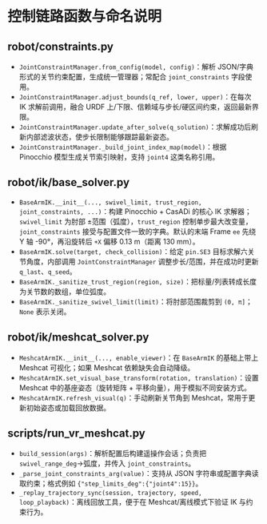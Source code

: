 # 控制链路函数与命名说明

## robot/constraints.py
- `JointConstraintManager.from_config(model, config)`：解析 JSON/字典形式的关节约束配置，生成统一管理器；常配合 `joint_constraints` 字段使用。
- `JointConstraintManager.adjust_bounds(q_ref, lower, upper)`：在每次 IK 求解前调用，融合 URDF 上/下限、信赖域与步长/硬区间约束，返回最新界限。
- `JointConstraintManager.update_after_solve(q_solution)`：求解成功后刷新内部滤波状态，使步长限制能够跟踪最新姿态。
- `JointConstraintManager._build_joint_index_map(model)`：根据 Pinocchio 模型生成关节索引映射，支持 `joint4` 这类名称引用。

## robot/ik/base_solver.py
- `BaseArmIK.__init__(..., swivel_limit, trust_region, joint_constraints, ...)`：构建 Pinocchio + CasADi 的核心 IK 求解器；`swivel_limit` 为肘部 ±范围（弧度），`trust_region` 控制单步最大改变量，`joint_constraints` 接受与配置文件一致的字典。默认的末端 Frame `ee` 先绕 Y 轴 -90°，再沿旋转后 `+X` 偏移 0.13 m（距离 130 mm）。
- `BaseArmIK.solve(target, check_collision)`：给定 `pin.SE3` 目标求解六关节角度，内部调用 `JointConstraintManager` 调整步长/范围，并在成功时更新 `q_last`、`q_seed`。
- `BaseArmIK._sanitize_trust_region(region, size)`：把标量/列表转成长度为关节数的数组，单位弧度。
- `BaseArmIK._sanitize_swivel_limit(limit)`：将肘部范围裁剪到 `(0, π]`；`None` 表示关闭。

## robot/ik/meshcat_solver.py
- `MeshcatArmIK.__init__(..., enable_viewer)`：在 `BaseArmIK` 的基础上带上 Meshcat 可视化；如果 Meshcat 依赖缺失会自动降级。
- `MeshcatArmIK.set_visual_base_transform(rotation, translation)`：设置 Meshcat 中的基座姿态（旋转矩阵 + 平移向量），用于模拟不同安装方式。
- `MeshcatArmIK.refresh_visual(q)`：手动刷新关节角到 Meshcat，常用于更新初始姿态或加载回放数据。

## scripts/run_vr_meshcat.py
- `build_session(args)`：解析配置后构建遥操作会话；负责把 `swivel_range_deg`→弧度，并传入 `joint_constraints`。
- `_parse_joint_constraints_arg(value)`：支持从 JSON 字符串或配置字典读取约束；格式例如 `{"step_limits_deg":{"joint4":15}}`。
- `_replay_trajectory_sync(session, trajectory, speed, loop_playback)`：离线回放工具，便于在 Meshcat/离线模式下验证 IK 与约束行为。
